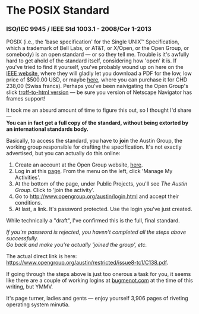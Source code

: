 # The POSIX Standard
### ISO/IEC 9945 / IEEE Std 1003.1 - 2008/Cor 1-2013

POSIX (i.e., the 'base specification' for the Single UNIX™ Specification, which a trademark of Bell Labs, or
AT&T, or X/Open, or the Open Group, or somebody) is an open standard — or so they tell me. Trouble is it's awfully hard to get ahold of the standard itself, considering how 'open' it is. If you've tried to find it yourself,
you've probably wound up on here on the [IEEE website](http://ieeexplore.ieee.org/xpl/articleDetails.jsp?arnumber=6506091), where they will gladly let you download a PDF for the low, low price of $500.00 USD, or maybe [here](http://www.iso.org/iso/iso_catalogue/catalogue_tc/catalogue_detail.htm?csnumber=50516), where you can purchase it for CHD 238,00 (Swiss francs). Perhaps you've been naivigating the Open Group's slick [troff-to-html version](http://pubs.opengroup.org/onlinepubs/9699919799) — be sure you version of Netscape Navigator has frames support!

It took me an absurd amount of time to figure this out, so I thought I'd share —   
**You can in fact get a full copy of the standard, without being extorted by an international standards body.**

Basically, to access the standard, you have to **join** the Austin Group, the working group responsible for drafting the specification.
It's not exactly advertised, but you can actually do this online: 
  1. Create an account at the Open Group website, [here](https://www2.opengroup.org/ogsys/common/createIndividual.html).  
  2. Log in at this [page](https://collaboration.opengroup.org/operational/portal.php). From the menu on the left, click 'Manage My Activities'.
  3. At the bottom of the page, under Public Projects, you'll see _The Austin Group_. Click to 'join the activity'.
  4. Go to http://www.opengroup.org/austin/login.html and accept their conditions.
  5. At last, a link. It's password protected. Use the login you've just created.

While technically a "draft", I've confirmed this is the full, final standard.

_If you're password is rejected, you haven't completed all the steps above successfully._  
_Go back and make you're actually 'joined the group', etc._

The actual direct link is here:  
https://www.opengroup.org/austin/restricted/issue8-tc1/C138.pdf.


If going through the steps above is just too onerous a task for you, it seems like there are a couple of working logins at [bugmenot.com](http://bugmenot.com) at the time of this writing, but YMMV.

It's page turner, ladies and gents — enjoy yourself 3,906 pages of riveting operating system minutia. 

